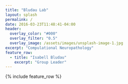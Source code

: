 ```yaml
---
title: "Bludau Lab"
layout: splash
permalink: /
date: 2016-03-23T11:48:41-04:00
header:
  overlay_color: "#000"
  overlay_filter: "0.5"
  overlay_image: /assets/images/unsplash-image-1.jpg
excerpt: "Compulational Neuropathology"
feature_row:
  - title: "Isabell Bludau"
    excerpt: "Group Leader"
---
```


{% include feature_row %}
